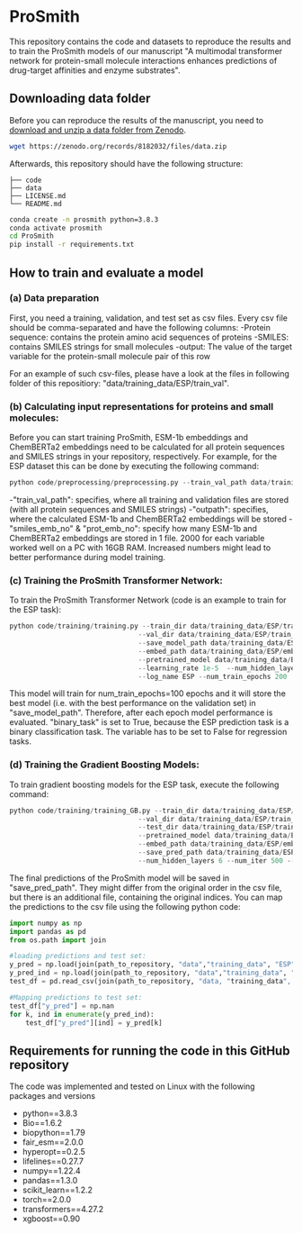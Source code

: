 # ProSmith
This repository contains the code and datasets to reproduce the results and to train the ProSmith models of our manuscript "A multimodal transformer network for protein-small molecule interactions enhances predictions of drug-target affinities and enzyme substrates".



## Downloading data folder
Before you can reproduce the results of the manuscript, you need to [download and unzip a data folder from Zenodo](https://doi.org/10.5281/zenodo.8182031).

```bash
wget https://zenodo.org/records/8182032/files/data.zip
```

Afterwards, this repository should have the following structure:

    ├── code
    ├── data   
    ├── LICENSE.md     
    └── README.md

```bash
conda create -n prosmith python=3.8.3
conda activate prosmith
cd ProSmith
pip install -r requirements.txt
```


## How to train and evaluate a model
### (a) Data preparation
First, you need a training, validation, and test set as csv files. Every csv file should be comma-separated and have the following columns:
-Protein sequence: contains the protein amino acid sequences of proteins
-SMILES: contains SMILES strings for small molecules
-output: The value of the target variable for the protein-small molecule pair of this row

For an example of such csv-files, please have a look at the files in following folder of this repositiory: "data/training_data/ESP/train_val".

### (b) Calculating input representations for proteins and small molecules:
Before you can start training ProSmith, ESM-1b embeddings and ChemBERTa2 embeddings need to be calculated for all protein sequences and SMILES strings in your repository, respectively. For example, for the ESP dataset this can be done by executing the following command:

```python
python code/preprocessing/preprocessing.py --train_val_path data/training_data/ESP/train_val/ --outpath data/training_data/ESP/embeddings --smiles_emb_no 2000 --prot_emb_no 2000
```
-"train_val_path": specifies, where all training and validation files are stored (with all protein sequences and SMILES strings)
-"outpath": specifies, where the calculated ESM-1b and ChemBERTa2 embeddings will be stored
-"smiles_emb_no" & "prot_emb_no": specify how many ESM-1b and ChemBERTa2 embeddings are stored in 1 file. 2000 for each variable worked well on a PC with 16GB RAM. Increased numbers might lead to better performance during model training.


### (c) Training the ProSmith Transformer Network:
To train the ProSmith Transformer Network (code is an example to train for the ESP task):

```python
python code/training/training.py --train_dir data/training_data/ESP/train_val/ESP_train_df.csv \
							    --val_dir data/training_data/ESP/train_val/ESP_train_df.csv \
							    --save_model_path data/training_data/ESP/saved_model \
							    --embed_path data/training_data/ESP/embeddings \
							    --pretrained_model data/training_data/BindingDB/saved_model/pretraining_IC50_6gpus_bs144_1.5e-05_layers6.txt.pkl \
							    --learning_rate 1e-5  --num_hidden_layers 6 --batch_size 20 --binary_task True \
							    --log_name ESP --num_train_epochs 200
```

This model will train for num_train_epochs=100 epochs and it will store the best model (i.e. with the best performance on the validation set) in "save_model_path". Therefore, after each epoch model performance is evaluated. 
"binary_task" is set to True, because the ESP prediction task is a binary classification task. The variable has to be set to False for regression tasks.


### (d) Training the Gradient Boosting Models:
To train gradient boosting models for the ESP task, execute the following command:

```python
python code/training/training_GB.py --train_dir data/training_data/ESP/train_val/ESP_train_df.csv \
							    --val_dir data/training_data/ESP/train_val/ESP_val_df.csv \
							    --test_dir data/training_data/ESP/train_val/ESP_test_df.csv \
							    --pretrained_model data/training_data/ESP/saved_model/ESP_1gpus_bs24_1e-05_layers6.txt.pkl \
							    --embed_path data/training_data/ESP/embeddings \
							    --save_pred_path data/training_data/ESP/saved_predictions \
							    --num_hidden_layers 6 --num_iter 500 --log_name ESP --binary_task True		    
```

The final predictions of the ProSmith model will be saved in "save_pred_path". They might differ from the original order in the csv file, but there is an additional file, containing the original indices. You can map the predictions to the csv file using the following python code:


```python
import numpy as np
import pandas as pd
from os.path import join

#loading predictions and test set:
y_pred = np.load(join(path_to_repository, "data","training_data", "ESP", "saved_predictions", "y_test_pred.npy"))
y_pred_ind = np.load(join(path_to_repository, "data","training_data", "ESP", "saved_predictions", "test_indices.npy"))
test_df = pd.read_csv(join(path_to_repository, "data, "training_data", ESP", "train_val", "ESP_test_df.csv"))

#Mapping predictions to test set:
test_df["y_pred"] = np.nan
for k, ind in enumerate(y_pred_ind):
    test_df["y_pred"][ind] = y_pred[k]
```


## Requirements for running the code in this GitHub repository
The code was implemented and tested on Linux with the following packages and versions
- python==3.8.3
- Bio==1.6.2
- biopython==1.79
- fair_esm==2.0.0
- hyperopt==0.2.5
- lifelines==0.27.7
- numpy==1.22.4
- pandas==1.3.0
- scikit_learn==1.2.2
- torch==2.0.0
- transformers==4.27.2
- xgboost==0.90
  



 
